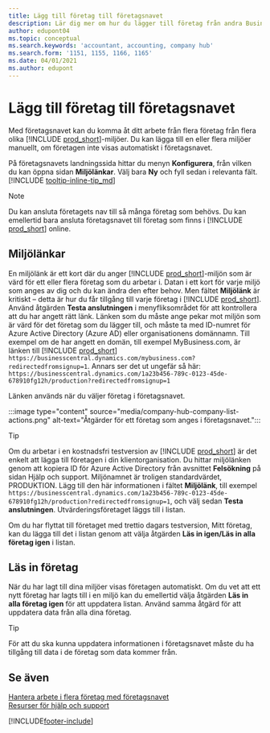 ```yaml
---
title: Lägg till företag till företagsnavet
description: Lär dig mer om hur du lägger till företag från andra Business Central-miljöer till företagsnavet så att du kan hantera arbete i olika miljöer.
author: edupont04
ms.topic: conceptual
ms.search.keywords: 'accountant, accounting, company hub'
ms.search.form: '1151, 1155, 1166, 1165'
ms.date: 04/01/2021
ms.author: edupont
---
```

# <a name="add-companies-to-your-company-hub"></a>Lägg till företag till företagsnavet

Med företagsnavet kan du komma åt ditt arbete från flera företag från flera olika [!INCLUDE [prod_short](includes/prod_short.md)]-miljöer. Du kan lägga till en eller flera miljöer manuellt, om företagen inte visas automatiskt i företagsnavet.  

På företagsnavets landningssida hittar du menyn **Konfigurera**, från vilken du kan öppna sidan **Miljölänkar**. Välj bara **Ny** och fyll sedan i relevanta fält. [!INCLUDE [tooltip-inline-tip_md](includes/tooltip-inline-tip_md.md)]  

> [!NOTE]
> Du kan ansluta företagets nav till så många företag som behövs. Du kan emellertid bara ansluta företagsnavet till företag som finns i [!INCLUDE [prod_short](includes/prod_short.md)] online.

## <a name="environment-links"></a>Miljölänkar

En miljölänk är ett kort där du anger [!INCLUDE [prod_short](includes/prod_short.md)]-miljön som är värd för ett eller flera företag som du arbetar i. Datan i ett kort för varje miljö som anges av dig och du kan ändra den efter behov. Men fältet **Miljölänk** är kritiskt – detta är hur du får tillgång till varje företag i [!INCLUDE [prod_short](includes/prod_short.md)]. Använd åtgärden **Testa anslutningen** i menyfliksområdet för att kontrollera att du har angett rätt länk. Länken som du måste ange pekar mot miljön som är värd för det företag som du lägger till, och måste ta med ID-numret för Azure Active Directory (Azure AD) eller organisationens domännamn. Till exempel om de har angett en domän, till exempel MyBusiness.com, är länken till [!INCLUDE [prod_short](includes/prod_short.md)] ```https://businesscentral.dynamics.com/mybusiness.com?redirectedfromsignup=1```. Annars ser det ut ungefär så här: ```https://businesscentral.dynamics.com/1a23b456-789c-0123-45de-678910fg12h/production?redirectedfromsignup=1```  

Länken används när du väljer företag i företagsnavet.  

:::image type="content" source="media/company-hub-company-list-actions.png" alt-text="Åtgärder för ett företag som anges i företagsnavet.":::

> [!TIP]
> Om du arbetar i en kostnadsfri testversion av [!INCLUDE [prod_short](includes/prod_short.md)] är det enkelt att lägga till företagen i din klientorganisation. Du hittar miljölänken genom att kopiera ID för Azure Active Directory från avsnittet **Felsökning** på sidan Hjälp och support. Miljönamnet är troligen standardvärdet, PRODUKTION. Lägg till den här informationen i fältet **Miljölänk**, till exempel ```https://businesscentral.dynamics.com/1a23b456-789c-0123-45de-678910fg12h/production?redirectedfromsignup=1```, och välj sedan **Testa anslutningen**. Utvärderingsföretaget läggs till i listan.
>
> Om du har flyttat till företaget med trettio dagars testversion, Mitt företag, kan du lägga till det i listan genom att välja åtgärden **Läs in igen/Läs in alla företag igen** i listan.

## <a name="load-companies"></a>Läs in företag

När du har lagt till dina miljöer visas företagen automatiskt. Om du vet att ett nytt företag har lagts till i en miljö kan du emellertid välja åtgärden **Läs in alla företag igen** för att uppdatera listan. Använd samma åtgärd för att uppdatera data från alla dina företag.  

> [!TIP]
> För att du ska kunna uppdatera informationen i företagsnavet måste du ha tillgång till data i de företag som data kommer från.

## <a name="see-also"></a>Se även

[Hantera arbete i flera företag med företagsnavet](company-hub.md)  
[Resurser för hjälp och support](product-help-and-support.md)  

[!INCLUDE[footer-include](includes/footer-banner.md)]
